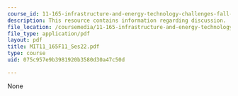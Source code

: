 ```yaml
---
course_id: 11-165-infrastructure-and-energy-technology-challenges-fall-2011
description: This resource contains information regarding discussion.
file_location: /coursemedia/11-165-infrastructure-and-energy-technology-challenges-fall-2011/075c957e9b3981920b3580d30a47c50d_MIT11_165F11_Ses22.pdf
file_type: application/pdf
layout: pdf
title: MIT11_165F11_Ses22.pdf
type: course
uid: 075c957e9b3981920b3580d30a47c50d

---
```

None